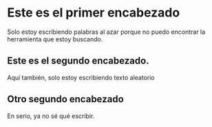 # Este es el primer encabezado

Solo estoy escribiendo palabras al azar porque no puedo encontrar la herramienta que estoy buscando.

## Este es el segundo encabezado.

Aquí también, solo estoy escribiendo texto aleatorio

## Otro segundo encabezado

En serio, ya no sé qué escribir.
